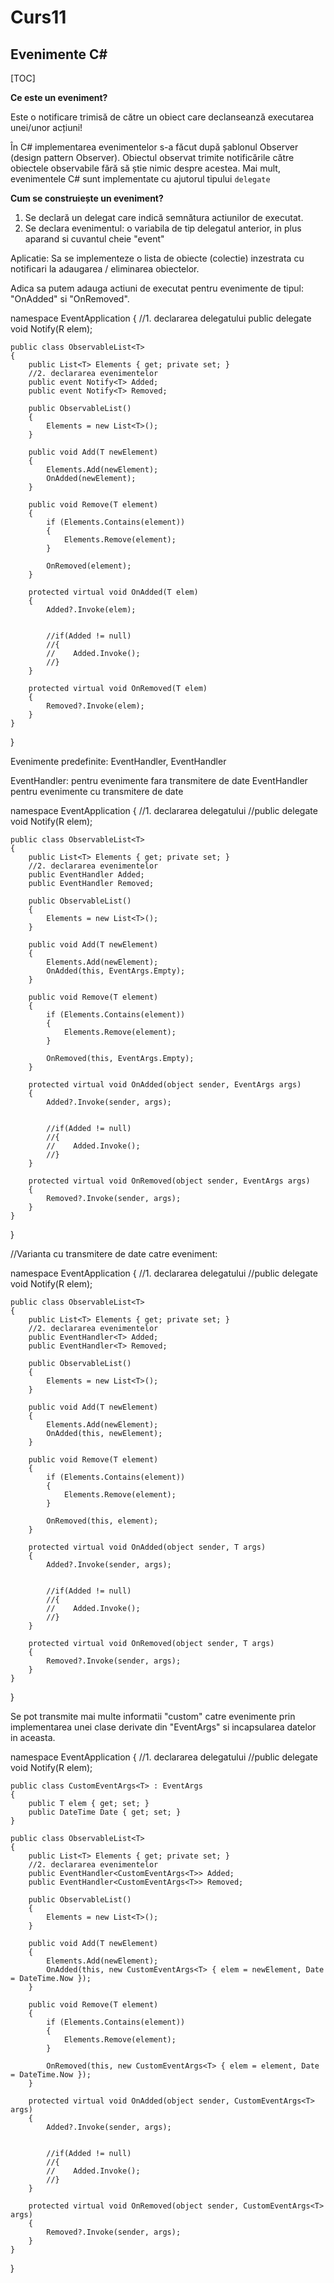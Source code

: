 # Curs11

## Evenimente C#

[TOC]

**Ce este un eveniment?**

Este o notificare trimisă de către un obiect care declanseanză executarea unei/unor acțiuni!

În C# implementarea evenimentelor s-a făcut după șablonul Observer (design pattern Observer). Obiectul observat trimite notificările către obiectele observabile fără să știe nimic despre acestea. Mai mult, evenimentele C# sunt implementate cu ajutorul tipului `delegate`

**Cum se construiește un eveniment?**

1. Se declară un delegat care indică semnătura actiunilor de executat. 
2. Se declara evenimentul: o variabila de tip delegatul anterior, in plus aparand si cuvantul cheie "event"

Aplicatie: Sa se implementeze o lista de obiecte (colectie) inzestrata cu notificari la adaugarea / eliminarea obiectelor.

Adica sa putem adauga actiuni de executat pentru evenimente de tipul: "OnAdded" si "OnRemoved".

namespace EventApplication
{
    //1. declararea delegatului
    public delegate void Notify<R>(R elem);

    public class ObservableList<T>
    {
        public List<T> Elements { get; private set; }
        //2. declararea evenimentelor
        public event Notify<T> Added;
        public event Notify<T> Removed;
    
        public ObservableList()
        {
            Elements = new List<T>();
        }
    
        public void Add(T newElement)
        {
            Elements.Add(newElement);
            OnAdded(newElement);
        }
    
        public void Remove(T element)
        {
            if (Elements.Contains(element))
            {
                Elements.Remove(element);
            }
    
            OnRemoved(element);
        }
    
        protected virtual void OnAdded(T elem)
        {
            Added?.Invoke(elem);


            //if(Added != null)
            //{
            //    Added.Invoke();
            //}
        }
    
        protected virtual void OnRemoved(T elem)
        {
            Removed?.Invoke(elem);
        }
    }
}


Evenimente predefinite: EventHandler, EventHandler<EventArgs>

EventHandler: pentru evenimente fara transmitere de date
EventHandler<EventArgs> pentru evenimente cu transmitere de date

namespace EventApplication
{
    //1. declararea delegatului
    //public delegate void Notify<R>(R elem);

    public class ObservableList<T>
    {
        public List<T> Elements { get; private set; }
        //2. declararea evenimentelor
        public EventHandler Added;
        public EventHandler Removed;
    
        public ObservableList()
        {
            Elements = new List<T>();
        }
    
        public void Add(T newElement)
        {
            Elements.Add(newElement);
            OnAdded(this, EventArgs.Empty);
        }
    
        public void Remove(T element)
        {
            if (Elements.Contains(element))
            {
                Elements.Remove(element);
            }
    
            OnRemoved(this, EventArgs.Empty);
        }
    
        protected virtual void OnAdded(object sender, EventArgs args)
        {
            Added?.Invoke(sender, args);


            //if(Added != null)
            //{
            //    Added.Invoke();
            //}
        }
    
        protected virtual void OnRemoved(object sender, EventArgs args)
        {
            Removed?.Invoke(sender, args);
        }
    }
}


//Varianta cu transmitere de date catre eveniment:

namespace EventApplication
{
    //1. declararea delegatului
    //public delegate void Notify<R>(R elem);

    public class ObservableList<T>
    {
        public List<T> Elements { get; private set; }
        //2. declararea evenimentelor
        public EventHandler<T> Added;
        public EventHandler<T> Removed;
    
        public ObservableList()
        {
            Elements = new List<T>();
        }
    
        public void Add(T newElement)
        {
            Elements.Add(newElement);
            OnAdded(this, newElement);
        }
    
        public void Remove(T element)
        {
            if (Elements.Contains(element))
            {
                Elements.Remove(element);
            }
    
            OnRemoved(this, element);
        }
    
        protected virtual void OnAdded(object sender, T args)
        {
            Added?.Invoke(sender, args);


            //if(Added != null)
            //{
            //    Added.Invoke();
            //}
        }
    
        protected virtual void OnRemoved(object sender, T args)
        {
            Removed?.Invoke(sender, args);
        }
    }
}

Se pot transmite mai multe informatii "custom" catre evenimente prin implementarea unei clase
derivate din "EventArgs" si incapsularea datelor in aceasta.

namespace EventApplication
{
    //1. declararea delegatului
    //public delegate void Notify<R>(R elem);

    public class CustomEventArgs<T> : EventArgs
    {
        public T elem { get; set; }
        public DateTime Date { get; set; }
    }
    
    public class ObservableList<T>
    {
        public List<T> Elements { get; private set; }
        //2. declararea evenimentelor
        public EventHandler<CustomEventArgs<T>> Added;
        public EventHandler<CustomEventArgs<T>> Removed;
    
        public ObservableList()
        {
            Elements = new List<T>();
        }
    
        public void Add(T newElement)
        {
            Elements.Add(newElement);
            OnAdded(this, new CustomEventArgs<T> { elem = newElement, Date = DateTime.Now });
        }
    
        public void Remove(T element)
        {
            if (Elements.Contains(element))
            {
                Elements.Remove(element);
            }
    
            OnRemoved(this, new CustomEventArgs<T> { elem = element, Date = DateTime.Now });
        }
    
        protected virtual void OnAdded(object sender, CustomEventArgs<T> args)
        {
            Added?.Invoke(sender, args);


            //if(Added != null)
            //{
            //    Added.Invoke();
            //}
        }
    
        protected virtual void OnRemoved(object sender, CustomEventArgs<T> args)
        {
            Removed?.Invoke(sender, args);
        }
    }
}




